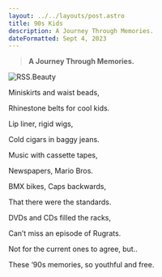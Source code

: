 ```yaml
---
layout: ../../layouts/post.astro
title: 90s Kids 
description: A Journey Through Memories.
dateFormatted: Sept 4, 2023
---
```


> **A Journey Through Memories.**


![RSS.Beauty](https://res.cloudinary.com/duewivpjt/image/upload/v1736635102/djfg_subc6q.webp)


Miniskirts and waist beads,

Rhinestone belts for cool kids.

Lip liner, rigid wigs,

Cold cigars in baggy jeans.

Music with cassette tapes,

Newspapers, Mario Bros.

BMX bikes, Caps backwards,

That there were the standards.

DVDs and CDs filled the racks,

Can’t miss an episode of Rugrats.

Not for the current ones to agree, but..

These ‘90s memories, so youthful and free.
